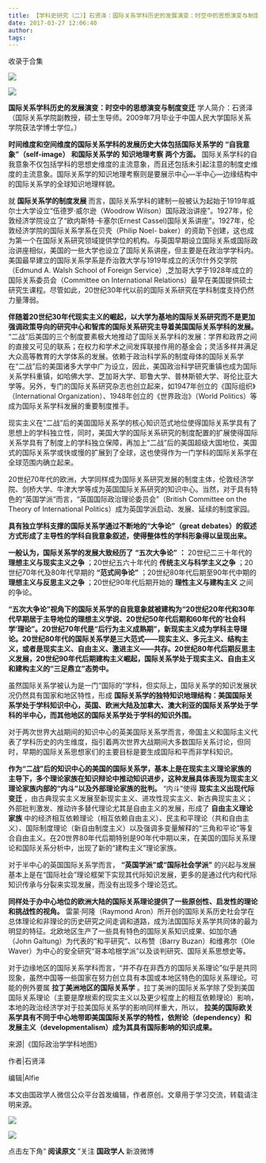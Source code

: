 ```yaml
---
title: 【学科史研究（二）】石贤泽：国际关系学科历史的发展演变：时空中的思想演变与制度变迁
date: 2017-03-27 12:06:40
author: 
tags: 
---
```



收录于合集

![](/images/4431/2.png)

![](/images/4431/3.png)

**国际关系学科历史的发展演变：时空中的思想演变与制度变迁**
学人简介：石贤泽（国际关系学院副教授，硕士生导师。2009年7月毕业于中国人民大学国际关系学院获法学博士学位。）

  

**时间维度和空间维度的国际关系学科的发展历史大体包括国际关系学的** **“自我意象”（self-image）** **和国际关系学的**
**知识地理考察** **两个方面。**
国际关系学科的自我意象不仅包括学科的思想史维度的主流意象，而且还包括未引起注意的制度史维度的主流意象。国际关系学的知识地理考察则是要展示中心—半中心—边缘结构中的国际关系学的全球知识地理样貌。

就 **国际关系学的制度发展** 而言，国际关系学科的建制一般被认为起始于1919年威尔士大学设立“伍德罗·威尔逊（Woodrow
Wilson）国际政治讲座”。1927年，伦敦经济学院设立了“欧内斯特·卡塞尔(Ernest
Cassel)国际关系讲座”。1927年，伦敦经济学院的国际关系学系在贝壳（Philip Noel-
baker）的资助下创建，这也成为第一个在国际关系研究领域提供学位的机构。与英国早期设立国际关系或国际政治讲座相似，美国的一些大学也设立了国际关系讲座，但主要是在政治学学科内。美国最早建立的国际关系学系是乔治敦大学与1919年成立的沃尔什外交学院（Edmund
A. Walsh School of Foreign Service）,芝加哥大学于1928年成立的国际关系委员会（Committee on
International Relations）最早在美国提供硕士研究生课程。尽管如此，20世纪30年代以前的国际关系研究在学科制度支持仍然力量薄弱。

 **伴随着20世纪30年代现实主义的崛起，以大学为基地的国际关系研究而不是更加强调政策导向的研究中心和智库的国际关系研究主导着美国国际关系学科的发展。**
“二战”后美国的三个制度要素极大地推动了国际关系学科的发展：学界和政界之间的直接又可见的联系；在权力和学术之间发挥联接作用的基金会；灵活多样并满足大众高等教育的大学体系的发展。依赖于政治科学系的制度母体的国际关系学在“二战”后的美国诸多大学中广为设立，因此，美国政治科学研究重镇也成为国际关系学科重镇，如哈佛大学、芝加哥大学、耶鲁大学、普林斯顿大学、哥伦比亚大学等。另外，专门的国际关系研究杂志也创立起来，如1947年创立的《国际组织》（International
Organization）、1948年创立的《世界政治》（World Politics）等成为国际关系学科发展的重要制度推手。

现实主义在“二战”后的美国国际关系学的核心知识范式地位使得国际关系学具有了思想上的学科独立性，同时，美国大学的国际关系研究的制度配置的扩展使得国际关系学具有了制度上的学科独立保障，再加上“二战”后的美国超级大国地位，美国式的国际关系学或快或慢的扩展到了全球，这也使得作为一门学科的国际关系学在全球范围内确立起来。

20世纪70年代的欧洲，大学同样成为国际关系研究发展的制度主体，伦敦经济学院、剑桥大学、牛津大学等成为英国国际关系研究的知识中心。当然，对于具有特色的“英国学派”而言，“英国国际政治理论委员会”（British
Committee on the Theory of International Politics）成为英国学派启动、发展、延续的制度家园。

 **具有独立学科支撑的国际关系学通过不断地的“大争论”（great
debates）的叙述方式形成了主导性的学科自我意象叙述，使得整体性的学科形象得以呈现出来。**

 **一般认为，国际关系学的发展大致经历了** **“五次大争论”** **：** 20世纪二三十年代的 **理想主义与现实主义之争**
；20世纪五六十年代的 **传统主义与科学主义之争** ；20世纪70年代及80年代早期的 **“范式间争论”** ；20世纪80年代后期至90年代中期的
**理想主义与反思主义之争** ；20世纪90年代后期开始的 **理性主义与建构主义** 之间的争论。

**“五次大争论”视角下的国际关系学的自我意象就被建构为“20世纪20年代和30年代早期居于主导地位的理想主义学说、20世纪50年代后期和60年代的‘社会科学’理论”。20世纪70年代是“后行为主义成熟期”，新现实主义成为学科主导理论。20世纪80年代的国际关系学是三大范式——现实主义、多元主义、结构主义，或者是现实主义、自由主义、激进主义——共存。20世纪80年代后期反思主义发展，20世纪90年代后期建构主义崛起，国际关系学处于现实主义、自由主义和建构主义的“三足鼎立”态势中。**

虽然国际关系学被认为是一门“国际的”学科，但实际上，国际关系学的知识发展状况仍然具有国家和地区特性，形成
**国际关系学的独特知识地理结构：美国国际关系学处于学科知识中心，英国、欧洲大陆及加拿大、澳大利亚的国际关系学处于学科的半中心，而其他地区的国际关系学处于学科的知识外围。**

对于两次世界大战期间的知识中心的英美国际关系学而言，帝国主义和国际主义代表了学科历史的内生维度，指引着两次世界大战期间大多数国际关系讨论，但同时，早期的国际关系思想家们的主要目标是要生成国际和平而非学科知识。

**作为“二战”后的知识中心的美国的国际关系学，基本上是在现实主义理论家族的主导下，多个理论家族在知识辩论中推动知识进步，这种发展具体表现为现实主义理论家族内部的“内斗”以及外部理论家族的批判。**
“内斗”使得 **现实主义出现代际变迁**
，由古典现实主义发展至新现实主义、进攻性现实主义、新古典现实主义；外部批判激发、推动许多替代理论尤其是自由主义的发展，形成了 **自由主义理论家族**
中的经济相互依赖理论（相互依赖自由主义）、民主和平理论（共和自由主义）、国际制度理论（新自由制度主义）以及强调多变量解释的“三角和平论”等复合自由主义。在20世界80年代后期特别是90年代中期以来，在美国的国际关系理论和国际关系分析中，出现了新的“建构主义”理论家族。

对于半中心的英国国际关系学而言， **“英国学派”或“国际社会学派”**
的兴起与发展基本上是在“国际社会”理论框架下实现其代际知识发展，更多的是通过代内和代际知识传承与分裂来实现发展，而没有出现多个理论范式。

 **同样处于办中心地位的欧洲大陆的国际关系理论提供了一些原创性、启发性的理论和挑战性的视角。** 雷蒙·阿隆（Raymond
Aron）所开创的国际关系历史社会学在总体理论和非理论的历史研究之间走调和道路，成为法国国际关系学共同体的最为明显的特征。北欧地区生产了一些具有特色的国际关系知识成果、如加尔通（John
Galtung）为代表的“和平研究”、以布赞（Barry Buzan）和维弗尔（Ole
Waver）为中心的安全研究“哥本哈根学派”以及谈判研究、国际关系思想史等。

对于边缘地区的国际关系学科而言，“并不存在非西方的国际关系理论”似乎是共同现象，虽然中国等一些国家在努力创立具有本国或本地区特色的国际关系理论。可能的例外要属
**拉丁美洲地区的国际关系学**
。拉丁美洲的国际关系学除了受到美国国际关系理论（主要是摩根索的现实主义以及更少程度上的相互依赖理论）影响，本地的政治经济学对于拉美国际关系学的影响同样重大，所以，
**拉美的国际欧关系学具有不同于中心地带即美国国际关系学的特性，依附论（dependency）和发展主义（developmentalism）成为其具有国际影响的知识成果。**

  

来源|《国际政治学学科地图》

作者|石贤泽

编辑|Alfie

  

本文由国政学人微信公众平台首发编辑，作者原创。文章用于学习交流，转载请注明来源。

  

![](/images/4431/4.jpeg)

![](/images/4431/5.png)

点击左下角“ **阅读原文** ”关注 **国政学人** 新浪微博

